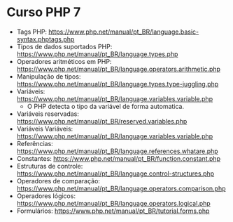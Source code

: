 # Curso PHP 7

- Tags PHP: https://www.php.net/manual/pt_BR/language.basic-syntax.phptags.php
- Tipos  de dados suportados PHP: https://www.php.net/manual/pt_BR/language.types.php
- Operadores aritméticos em PHP: https://www.php.net/manual/pt_BR/language.operators.arithmetic.php
- Manipulação de tipos: https://www.php.net/manual/pt_BR/language.types.type-juggling.php
- Variáveis: https://www.php.net/manual/pt_BR/language.variables.variable.php
  - O PHP detecta o tipo da variável de forma automatica.
- Variáveis reservadas: https://www.php.net/manual/pt_BR/reserved.variables.php
- Variáveis Variáveis: https://www.php.net/manual/pt_BR/language.variables.variable.php
- Referências: https://www.php.net/manual/pt_BR/language.references.whatare.php
- Constantes: https://www.php.net/manual/pt_BR/function.constant.php
- Estruturas de controle: https://www.php.net/manual/pt_BR/language.control-structures.php
- Operadores de comparação: https://www.php.net/manual/pt_BR/language.operators.comparison.php
- Operadores lógicos: https://www.php.net/manual/pt_BR/language.operators.logical.php
- Formulários: https://www.php.net/manual/pt_BR/tutorial.forms.php